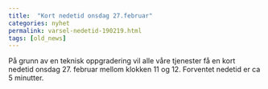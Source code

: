 ```yaml
---
title:  "Kort nedetid onsdag 27.februar"
categories: nyhet
permalink: varsel-nedetid-190219.html
tags: [old_news]
---
```


På grunn av en teknisk oppgradering vil alle våre tjenester få en kort nedetid onsdag 27. februar mellom klokken 11 og 12. Forventet nedetid er ca 5 minutter.
